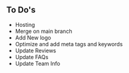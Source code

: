 ## To Do's

- Hosting
- Merge on main branch
- Add New logo
- Optimize and add meta tags and keywords
- Update Reviews
- Update FAQs
- Update Team Info
